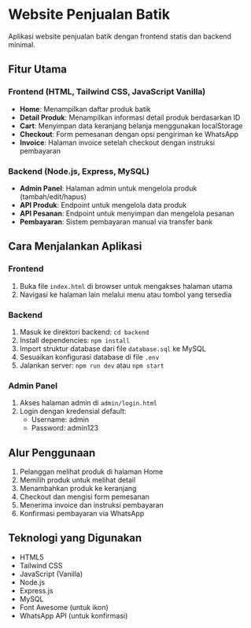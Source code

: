 # Website Penjualan Batik

Aplikasi website penjualan batik dengan frontend statis dan backend minimal.

## Fitur Utama

### Frontend (HTML, Tailwind CSS, JavaScript Vanilla)
- **Home**: Menampilkan daftar produk batik
- **Detail Produk**: Menampilkan informasi detail produk berdasarkan ID
- **Cart**: Menyimpan data keranjang belanja menggunakan localStorage
- **Checkout**: Form pemesanan dengan opsi pengiriman ke WhatsApp
- **Invoice**: Halaman invoice setelah checkout dengan instruksi pembayaran

### Backend (Node.js, Express, MySQL)
- **Admin Panel**: Halaman admin untuk mengelola produk (tambah/edit/hapus)
- **API Produk**: Endpoint untuk mengelola data produk
- **API Pesanan**: Endpoint untuk menyimpan dan mengelola pesanan
- **Pembayaran**: Sistem pembayaran manual via transfer bank

## Cara Menjalankan Aplikasi

### Frontend
1. Buka file `index.html` di browser untuk mengakses halaman utama
2. Navigasi ke halaman lain melalui menu atau tombol yang tersedia

### Backend
1. Masuk ke direktori backend: `cd backend`
2. Install dependencies: `npm install`
3. Import struktur database dari file `database.sql` ke MySQL
4. Sesuaikan konfigurasi database di file `.env`
5. Jalankan server: `npm run dev` atau `npm start`

### Admin Panel
1. Akses halaman admin di `admin/login.html`
2. Login dengan kredensial default:
   - Username: admin
   - Password: admin123

## Alur Penggunaan
1. Pelanggan melihat produk di halaman Home
2. Memilih produk untuk melihat detail
3. Menambahkan produk ke keranjang
4. Checkout dan mengisi form pemesanan
5. Menerima invoice dan instruksi pembayaran
6. Konfirmasi pembayaran via WhatsApp

## Teknologi yang Digunakan
- HTML5
- Tailwind CSS
- JavaScript (Vanilla)
- Node.js
- Express.js
- MySQL
- Font Awesome (untuk ikon)
- WhatsApp API (untuk konfirmasi)
